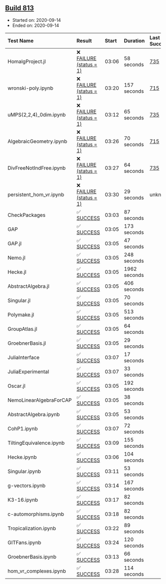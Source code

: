 ## [Build 813](https://oscarci.mathematik.uni-kl.de/job/oscar-stable/813/)

* Started on: 2020-09-14
* Ended on: 2020-09-14

| Test Name    | Result | Start | Duration | Last Success | First Failure |
|:-------------|:-------|:------|:---------|:-------------|:--------------|
| HomalgProject.jl | ❌ [FAILURE (status = 1)](https://oscarci.mathematik.uni-kl.de/job/oscar-stable/813/artifact/logs/build-813/HomalgProject.jl.log) | 03:06 | 58 seconds | [735](https://oscarci.mathematik.uni-kl.de/job/oscar-stable/735/) | [736](https://oscarci.mathematik.uni-kl.de/job/oscar-stable/736/) |
| wronski-poly.ipynb | ❌ [FAILURE (status = 1)](https://oscarci.mathematik.uni-kl.de/job/oscar-stable/813/artifact/logs/build-813/wronski-poly.ipynb.log) | 03:20 | 157 seconds | [715](https://oscarci.mathematik.uni-kl.de/job/oscar-stable/715/) | [716](https://oscarci.mathematik.uni-kl.de/job/oscar-stable/716/) |
| uMPS(2,2,4)_0dim.ipynb | ❌ [FAILURE (status = 1)](https://oscarci.mathematik.uni-kl.de/job/oscar-stable/813/artifact/logs/build-813/uMPS-2-2-4-_0dim.ipynb.log) | 03:12 | 65 seconds | [735](https://oscarci.mathematik.uni-kl.de/job/oscar-stable/735/) | [736](https://oscarci.mathematik.uni-kl.de/job/oscar-stable/736/) |
| AlgebraicGeometry.ipynb | ❌ [FAILURE (status = 1)](https://oscarci.mathematik.uni-kl.de/job/oscar-stable/813/artifact/logs/build-813/AlgebraicGeometry.ipynb.log) | 03:26 | 70 seconds | [715](https://oscarci.mathematik.uni-kl.de/job/oscar-stable/715/) | [716](https://oscarci.mathematik.uni-kl.de/job/oscar-stable/716/) |
| DivFreeNotIndFree.ipynb | ❌ [FAILURE (status = 1)](https://oscarci.mathematik.uni-kl.de/job/oscar-stable/813/artifact/logs/build-813/DivFreeNotIndFree.ipynb.log) | 03:27 | 64 seconds | [735](https://oscarci.mathematik.uni-kl.de/job/oscar-stable/735/) | [736](https://oscarci.mathematik.uni-kl.de/job/oscar-stable/736/) |
| persistent_hom_vr.ipynb | ❌ [FAILURE (status = 1)](https://oscarci.mathematik.uni-kl.de/job/oscar-stable/813/artifact/logs/build-813/persistent_hom_vr.ipynb.log) | 03:30 | 29 seconds | unknown | unknown |
| CheckPackages | ✅ [SUCCESS](https://oscarci.mathematik.uni-kl.de/job/oscar-stable/813/artifact/logs/build-813/CheckPackages.log) | 03:03 | 87 seconds |  |  |
| GAP | ✅ [SUCCESS](https://oscarci.mathematik.uni-kl.de/job/oscar-stable/813/artifact/logs/build-813/GAP.log) | 03:05 | 173 seconds |  |  |
| GAP.jl | ✅ [SUCCESS](https://oscarci.mathematik.uni-kl.de/job/oscar-stable/813/artifact/logs/build-813/GAP.jl.log) | 03:05 | 47 seconds |  |  |
| Nemo.jl | ✅ [SUCCESS](https://oscarci.mathematik.uni-kl.de/job/oscar-stable/813/artifact/logs/build-813/Nemo.jl.log) | 03:05 | 248 seconds |  |  |
| Hecke.jl | ✅ [SUCCESS](https://oscarci.mathematik.uni-kl.de/job/oscar-stable/813/artifact/logs/build-813/Hecke.jl.log) | 03:05 | 1962 seconds |  |  |
| AbstractAlgebra.jl | ✅ [SUCCESS](https://oscarci.mathematik.uni-kl.de/job/oscar-stable/813/artifact/logs/build-813/AbstractAlgebra.jl.log) | 03:05 | 406 seconds |  |  |
| Singular.jl | ✅ [SUCCESS](https://oscarci.mathematik.uni-kl.de/job/oscar-stable/813/artifact/logs/build-813/Singular.jl.log) | 03:05 | 70 seconds |  |  |
| Polymake.jl | ✅ [SUCCESS](https://oscarci.mathematik.uni-kl.de/job/oscar-stable/813/artifact/logs/build-813/Polymake.jl.log) | 03:05 | 513 seconds |  |  |
| GroupAtlas.jl | ✅ [SUCCESS](https://oscarci.mathematik.uni-kl.de/job/oscar-stable/813/artifact/logs/build-813/GroupAtlas.jl.log) | 03:05 | 64 seconds |  |  |
| GroebnerBasis.jl | ✅ [SUCCESS](https://oscarci.mathematik.uni-kl.de/job/oscar-stable/813/artifact/logs/build-813/GroebnerBasis.jl.log) | 03:05 | 29 seconds |  |  |
| JuliaInterface | ✅ [SUCCESS](https://oscarci.mathematik.uni-kl.de/job/oscar-stable/813/artifact/logs/build-813/JuliaInterface.log) | 03:07 | 17 seconds |  |  |
| JuliaExperimental | ✅ [SUCCESS](https://oscarci.mathematik.uni-kl.de/job/oscar-stable/813/artifact/logs/build-813/JuliaExperimental.log) | 03:07 | 33 seconds |  |  |
| Oscar.jl | ✅ [SUCCESS](https://oscarci.mathematik.uni-kl.de/job/oscar-stable/813/artifact/logs/build-813/Oscar.jl.log) | 03:05 | 192 seconds |  |  |
| NemoLinearAlgebraForCAP | ✅ [SUCCESS](https://oscarci.mathematik.uni-kl.de/job/oscar-stable/813/artifact/logs/build-813/NemoLinearAlgebraForCAP.log) | 03:05 | 38 seconds |  |  |
| AbstractAlgebra.ipynb | ✅ [SUCCESS](https://oscarci.mathematik.uni-kl.de/job/oscar-stable/813/artifact/logs/build-813/AbstractAlgebra.ipynb.log) | 03:05 | 53 seconds |  |  |
| CohP1.ipynb | ✅ [SUCCESS](https://oscarci.mathematik.uni-kl.de/job/oscar-stable/813/artifact/logs/build-813/CohP1.ipynb.log) | 03:07 | 72 seconds |  |  |
| TiltingEquivalence.ipynb | ✅ [SUCCESS](https://oscarci.mathematik.uni-kl.de/job/oscar-stable/813/artifact/logs/build-813/TiltingEquivalence.ipynb.log) | 03:09 | 155 seconds |  |  |
| Hecke.ipynb | ✅ [SUCCESS](https://oscarci.mathematik.uni-kl.de/job/oscar-stable/813/artifact/logs/build-813/Hecke.ipynb.log) | 03:06 | 104 seconds |  |  |
| Singular.ipynb | ✅ [SUCCESS](https://oscarci.mathematik.uni-kl.de/job/oscar-stable/813/artifact/logs/build-813/Singular.ipynb.log) | 03:11 | 53 seconds |  |  |
| g-vectors.ipynb | ✅ [SUCCESS](https://oscarci.mathematik.uni-kl.de/job/oscar-stable/813/artifact/logs/build-813/g-vectors.ipynb.log) | 03:14 | 167 seconds |  |  |
| K3-16.ipynb | ✅ [SUCCESS](https://oscarci.mathematik.uni-kl.de/job/oscar-stable/813/artifact/logs/build-813/K3-16.ipynb.log) | 03:17 | 82 seconds |  |  |
| c-automorphisms.ipynb | ✅ [SUCCESS](https://oscarci.mathematik.uni-kl.de/job/oscar-stable/813/artifact/logs/build-813/c-automorphisms.ipynb.log) | 03:18 | 82 seconds |  |  |
| Tropicalization.ipynb | ✅ [SUCCESS](https://oscarci.mathematik.uni-kl.de/job/oscar-stable/813/artifact/logs/build-813/Tropicalization.ipynb.log) | 03:22 | 89 seconds |  |  |
| GITFans.ipynb | ✅ [SUCCESS](https://oscarci.mathematik.uni-kl.de/job/oscar-stable/813/artifact/logs/build-813/GITFans.ipynb.log) | 03:24 | 120 seconds |  |  |
| GroebnerBasis.ipynb | ✅ [SUCCESS](https://oscarci.mathematik.uni-kl.de/job/oscar-stable/813/artifact/logs/build-813/GroebnerBasis.ipynb.log) | 03:13 | 66 seconds |  |  |
| hom_vr_complexes.ipynb | ✅ [SUCCESS](https://oscarci.mathematik.uni-kl.de/job/oscar-stable/813/artifact/logs/build-813/hom_vr_complexes.ipynb.log) | 03:28 | 114 seconds |  |  |
